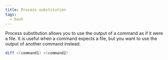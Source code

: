 ```yaml
---
title: Process substitution
tags:
  - bash
---
```


Process substitution allows you to use the output of a command as if it were a file. It is useful when a command expects
a file, but you want to use the output of another command instead.

```bash
diff <(command1) <(command2)
```
